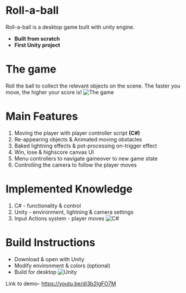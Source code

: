 # Roll-a-ball
Roll-a-ball is a desktop game built with unity engine. 
- **Built from scratch**
- **First Unity project**

# The game 
Roll the ball to collect the relevant objects on the scene.
The faster you move, the higher your score is!
![The game](http://url/to/img.png)

# Main Features
1.  Moving the player with player controller script   **(C#)**
2.  Re-appearing objects & Animated moving obstacles
3. Baked lightning effects & pot-processing on-trigger effect
4. Win, lose & highscore canvas UI
5. Menu controllers to navigate gameover to new game state
6. Controlling the camera to follow the player moves

# Implemented Knowledge
1. C# - functionality & control
2. Unity - environment, lightning & camera settings
3. Input Actions system - player moves
![C#](https://github.com/BenHurCreations/Unity/blob/main/Images/C-Sharp.png)

# Build Instructions
- Download & open with Unity
- Modify environment & colors (optional)
- Build for desktop
![Unity](http://url/to/img.png)

Link to demo- https://youtu.be/di3b2IgFO7M
